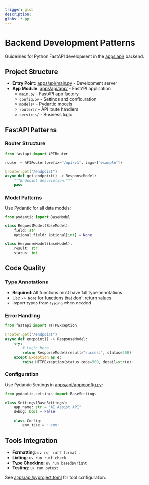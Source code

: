 ```yaml
---
trigger: glob
description:
globs: *.py
---
```


# Backend Development Patterns

Guidelines for Python FastAPI development in the [apps/api/](mdc:apps/api/) backend.

## Project Structure

- **Entry Point**: [apps/api/main.py](mdc:apps/api/main.py) - Development server
- **App Module**: [apps/api/app/](mdc:apps/api/app/) - FastAPI application
  - `main.py` - FastAPI app factory
  - `config.py` - Settings and configuration
  - `models/` - Pydantic models
  - `routers/` - API route handlers
  - `services/` - Business logic

## FastAPI Patterns

### Router Structure
```python
from fastapi import APIRouter

router = APIRouter(prefix="/api/v1", tags=["example"])

@router.get("/endpoint")
async def get_endpoint() -> ResponseModel:
    """Endpoint description."""
    pass
```

### Model Patterns
Use Pydantic for all data models:
```python
from pydantic import BaseModel

class RequestModel(BaseModel):
    field: str
    optional_field: Optional[int] = None

class ResponseModel(BaseModel):
    result: str
    status: int
```

## Code Quality

### Type Annotations
- **Required**: All functions must have full type annotations
- Use `-> None` for functions that don't return values
- Import types from `typing` when needed

### Error Handling
```python
from fastapi import HTTPException

@router.get("/endpoint")
async def endpoint() -> ResponseModel:
    try:
        # Logic here
        return ResponseModel(result="success", status=200)
    except Exception as e:
        raise HTTPException(status_code=500, detail=str(e))
```

### Configuration
Use Pydantic Settings in [apps/api/app/config.py](mdc:apps/api/app/config.py):
```python
from pydantic_settings import BaseSettings

class Settings(BaseSettings):
    app_name: str = "AI Assist API"
    debug: bool = False
    
    class Config:
        env_file = ".env"
```

## Tools Integration

- **Formatting**: `uv run ruff format .`
- **Linting**: `uv run ruff check .`
- **Type Checking**: `uv run basedpyright`
- **Testing**: `uv run pytest`

See [apps/api/pyproject.toml](mdc:apps/api/pyproject.toml) for tool configuration.
